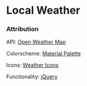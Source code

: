 # Local Weather

### Attribution
API: [Open Weather Map](https://openweathermap.org/api)

Colorscheme: [Material Palette](https://www.materialpalette.com/)

Icons: [Weather Icons](https://erikflowers.github.io/weather-icons/)

Functionality: [jQuery](https://jquery.com/)